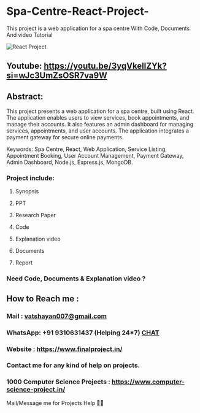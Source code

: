 # Spa-Centre-React-Project-
This project is a web application for a spa centre With Code, Documents And video Tutorial

![React Project](https://github.com/user-attachments/assets/f4af289f-34c6-46eb-a9d0-6ffc4cfcbed8)

## Youtube: https://youtu.be/3yqVkelIZYk?si=wJc3UmZsOSR7va9W

## Abstract: 
This project presents a web application for a spa centre, built using React. The application enables users to view services, book appointments, and manage their accounts. It also features an admin dashboard for managing services, appointments, and user accounts. The application integrates a payment gateway for secure online payments.

Keywords: Spa Centre, React, Web Application, Service Listing, Appointment Booking, User Account Management, Payment Gateway, Admin Dashboard, Node.js, Express.js, MongoDB.

### Project include: 

1. Synopsis

2. PPT

3. Research Paper


4. Code

5. Explanation video

6. Documents

7. Report


### Need Code, Documents & Explanation video ? 

## How to Reach me :

### Mail : vatshayan007@gmail.com 

### WhatsApp: +91 9310631437 (Helping 24*7) **[CHAT](https://wa.me/message/CHWN2AHCPMAZK1)** 

### Website : https://www.finalproject.in/

### Contact me for any kind of help on projects.
### 1000 Computer Science Projects : https://www.computer-science-project.in/


Mail/Message me for Projects Help 🙏🏻


